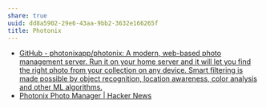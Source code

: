 ```yaml
---
share: true
uuid: dd8a5902-29e6-43aa-9bb2-3632e166265f
title: Photonix
---
```

* [GitHub - photonixapp/photonix: A modern, web-based photo management server. Run it on your home server and it will let you find the right photo from your collection on any device. Smart filtering is made possible by object recognition, location awareness, color analysis and other ML algorithms.](https://github.com/photonixapp/photonix)
* [Photonix Photo Manager | Hacker News](https://news.ycombinator.com/item?id=28118943)